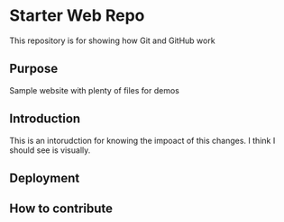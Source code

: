 # Starter Web Repo

This repository is for showing how Git and GitHub work

## Purpose

Sample website with plenty of files for demos

## Introduction
This is an intorudction for knowing the impoact of this changes.
I think I should see is visually.




## Deployment


## How to contribute
